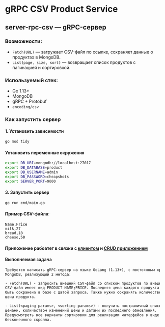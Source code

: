 #  gRPC CSV Product Service

## server-rpc-csv — gRPC-сервер

### Возможности:
- `Fetch(URL)` — загружает CSV-файл по ссылке, сохраняет данные о продуктах в MongoDB.
- `List(page, size, sort)` — возвращает список продуктов с пагинацией и сортировкой.

### Используемый стек:

- Go 1.13+
- MongoDB
- gRPC + Protobuf
- `encoding/csv`

### Как запустить сервер

#### 1. Установить зависимости

```bash
go mod tidy
```
#### Установить переменные окружения 
```bash
export DB_URI=mongodb://localhost:27017
export DB_DATABASE=product
export DB_USERNAME=admin
export DB_PASSWORD=cheapshots
export SERVER_PORT=9000
```

#### 3. Запустить сервер
```bash
go run cmd/main.go
```

#### Пример CSV-файла:
```csv
Name,Price
milk,27
bread,18
cheese,50
```

#### Приложение рабоатет в связки с [клиентом](https://github.com/berezovskyivalerii/client-rpc-csv.git) и [CRUD приложением](https://github.com/berezovskyivalerii/csv-rest-app.git)

#### Выполняемая задача
```txt
Требуется написать gRPC-сервер на языке GoLang (1.13+), с постоянным хранилищем
MongoDB, реализующий 2 метода:

- Fetch(URL) - запросить внешний CSV-файл со списком продуктов по внешнему адресу.
CSV-файл имеет вид PRODUCT NAME;PRICE. Последняя цена каждого продукта должна
быть сохранена в базе с датой запроса. Также нужно сохранять количество изменений
цены продукта.

- List(<paging params>, <sorting params>) - получить постраничный список продуктов с их
ценами, количеством изменений цены и датами их последнего обновления.
Предусмотреть все варианты сортировки для реализации интерфейса в виде
бесконечного скролла.
```
